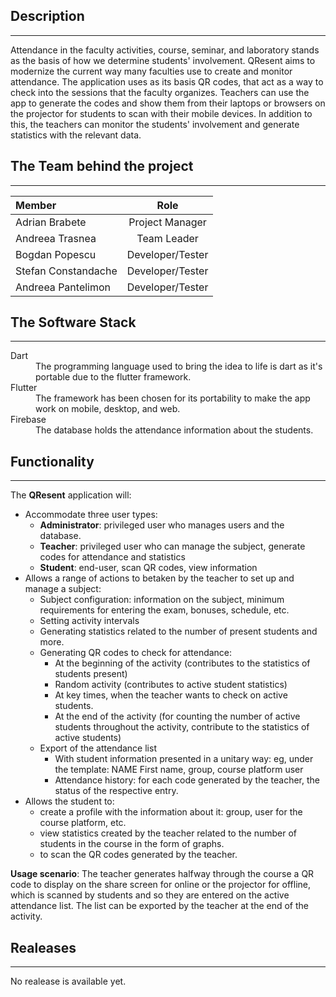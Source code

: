 ## Description
---
  Attendance in the faculty activities, course, seminar, and laboratory stands as the basis of how we determine students' involvement.
QResent aims to modernize the current way many faculties use to create and monitor attendance. The application uses as its basis QR codes, that act as a way to check into the sessions that the faculty organizes. Teachers can use the app to generate the codes and show them from their laptops or browsers on the projector for students to scan with their mobile devices. In addition to this, the teachers can monitor the students' involvement and generate statistics with the relevant data.


## The Team behind the project
---

| Member              | Role                  |
| :---                |    :----:             |
| Adrian Brabete      | Project Manager       |
| Andreea Trasnea     | Team Leader           |
| Bogdan Popescu      | Developer/Tester      |
| Stefan Constandache | Developer/Tester      |
| Andreea Pantelimon  | Developer/Tester      |

## The Software Stack 
---
<dl>
  <dt>Dart</dt>
  <dd>The programming language used to bring the idea to life is dart as it's portable due to the flutter framework.</dd>
  <dt>Flutter</dt>
  <dd>The framework has been chosen for its portability to make the app work on mobile, desktop, and web.</dd>
  <dt>Firebase</dt>
  <dd>The database holds the attendance information about the students.</dd>
</dl>

## Functionality
---

The **QResent** application will:

- Accommodate three user types:
  - **Administrator**:  privileged user who manages users and the database.
  - **Teacher**:        privileged user who can manage the subject, generate codes for attendance and statistics
  - **Student**:        end-user, scan QR codes, view information 
- Allows a range of actions to betaken by the teacher to set up and manage a subject:
  - Subject configuration: information on the subject, minimum requirements for entering the exam, bonuses, schedule, etc.
  - Setting activity intervals
  - Generating statistics related to the number of present students and more.
  - Generating QR codes to check for attendance:
    - At the beginning of the activity (contributes to the statistics of students present)
    - Random activity (contributes to active student statistics)
    - At key times, when the teacher wants to check on active students.
    - At the end of the activity (for counting the number of active students throughout the activity, contribute to the statistics of active students)
  - Export of the attendance list
    - With student information presented in a unitary way: eg, under the template: NAME First name, group, course platform user
    - Attendance history: for each code generated by the teacher, the status of the respective entry.
- Allows the student to:
  - create a profile with the information about it: group, user for the course platform, etc.
  - view statistics created by the teacher related to the number of students in the course in the form of graphs.
  - to scan the QR codes generated by the teacher.

**Usage scenario**: The teacher generates halfway through the course a QR code to display on the share screen for online or the projector for offline, which is scanned by students and so they are entered on the active attendance list. The list can be exported by the teacher at the end of the activity.

## Realeases
---
No realease is available yet.
